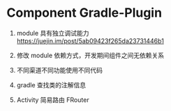 # Component Gradle-Plugin

1. module 具有独立调试能力
https://juejin.im/post/5ab09423f265da23731446b1

2. 修改 module 依赖方式，开发期间组件之间无依赖关系

3. 不同渠道不同功能使用不同代码

4. gradle 查找类的注解信息

5. Activity 简易路由 FRouter 
